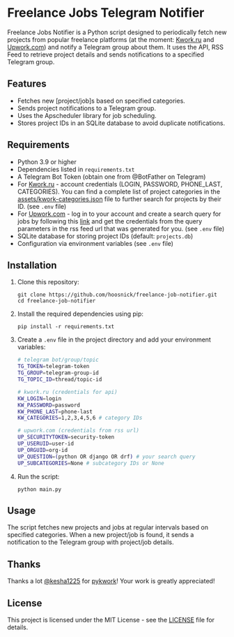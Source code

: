 # Freelance Jobs Telegram Notifier

Freelance Jobs Notifier is a Python script designed to periodically fetch new projects from popular freelance platforms (at the moment: [Kwork.ru](https://kwork.ru) and [Upwork.com](https://upwork.com)) and notify a Telegram group about them. It uses the API, RSS Feed to retrieve project details and sends notifications to a specified Telegram group.

## Features

- Fetches new [project/job]s based on specified categories.
- Sends project notifications to a Telegram group.
- Uses the Apscheduler library for job scheduling.
- Stores project IDs in an SQLite database to avoid duplicate notifications.

## Requirements

- Python 3.9 or higher
- Dependencies listed in `requirements.txt`
- A Telegram Bot Token (obtain one from @BotFather on Telegram)
- For [Kwork.ru](https://kwork.ru) - account credentials (LOGIN, PASSWORD, PHONE_LAST, CATEGORIES). You can find a complete list of project categories in the [assets/kwork-categories.json](assets/kwork-categories.json) file to further search for projects by their ID. (see `.env` file)
- For [Upwork.com](https://upwork.com) - log in to your account and create a search query for jobs by following this [link](https://www.upwork.com/nx/jobs/search) and get the credentials from the query parameters in the rss feed url that was generated for you. (see `.env` file)
- SQLite database for storing project IDs (default: `projects.db`)
- Configuration via environment variables (see `.env` file)

## Installation

1. Clone this repository:

   ```shell
   git clone https://github.com/hoosnick/freelance-job-notifier.git
   cd freelance-job-notifier
   ```

2. Install the required dependencies using pip:

   ```shell
   pip install -r requirements.txt
   ```

3. Create a `.env` file in the project directory and add your environment variables:

   ```bash
   # telegram bot/group/topic
   TG_TOKEN=telegram-token
   TG_GROUP=telegram-group-id
   TG_TOPIC_ID=thread/topic-id

   # kwork.ru (credentials for api)
   KW_LOGIN=login
   KW_PASSWORD=password
   KW_PHONE_LAST=phone-last
   KW_CATEGORIES=1,2,3,4,5,6 # category IDs

   # upwork.com (credentials from rss url)
   UP_SECURITYTOKEN=security-token
   UP_USERUID=user-id
   UP_ORGUID=org-id
   UP_QUESTION=(python OR django OR drf) # your search query
   UP_SUBCATEGORIES=None # subcategory IDs or None
   ```

4. Run the script:
   ```shell
   python main.py
   ```

## Usage

The script fetches new projects and jobs at regular intervals based on specified categories. When a new project/job is found, it sends a notification to the Telegram group with project/job details.

## Thanks

Thanks a lot [@kesha1225](https://github.com/kesha1225) for [pykwork](https://github.com/kesha1225/pykwork)! Your work is greatly appreciated!

## License

This project is licensed under the MIT License - see the [LICENSE](LICENSE) file for details.
